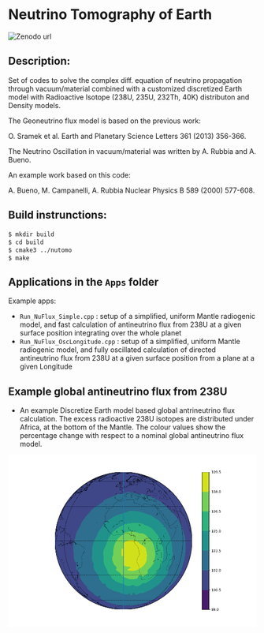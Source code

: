 # Neutrino Tomography of Earth

![Zenodo url](https://zenodo.org/badge/DOI/10.5281/zenodo.5225746.svg)

## Description:
Set of codes to solve the complex diff. equation of neutrino propagation through vacuum/material
combined with a customized discretized Earth model with Radioactive Isotope (238U, 235U, 232Th, 40K) distributon and Density models.

The Geoneutrino flux model is based on the previous work:

O. Sramek et al. Earth and Planetary Science Letters 361 (2013) 356-366.

The Neutrino Oscillation in vacuum/material was written by A. Rubbia and A. Bueno.

An example work based on this code: 

A. Bueno, M. Campanelli, A. Rubbia Nuclear Physics B 589 (2000) 577-608.


## Build instrunctions:
```
$ mkdir build
$ cd build
$ cmake3 ../nutomo
$ make
```

## Applications in the `Apps` folder

Example apps:
 * `Run_NuFlux_Simple.cpp` : setup of a simplified, uniform Mantle radiogenic model, and fast calculation of antineutrino flux from 238U at a given surface position integrating over the whole planet
 * `Run_NuFlux_OscLongitude.cpp` : setup of a simplified, uniform Mantle radiogenic model, and fully oscillated calculation of directed antineutrino flux from 238U at a given surface position from a plane at a given Longitude

## Example global antineutrino flux from 238U

* An example Discretize Earth model based global antrineutrino flux calculation. The excess radioactive 238U isotopes are distributed under Africa, at the bottom of the Mantle. The colour values show the percentage change with respect to a nominal global antineutrino flux model.

![Antineutrino flux from a U238 activity model](/Images/Antinu_FluxU238_dummy.png)
